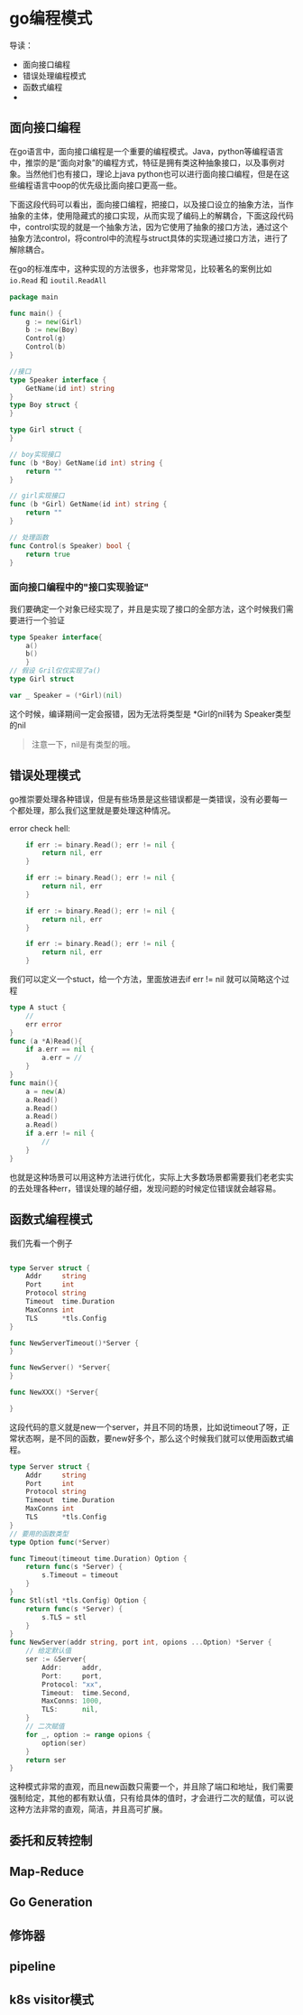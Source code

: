 # go编程模式
导读：
- 面向接口编程
- 错误处理编程模式
- 函数式编程
- 


## 面向接口编程
在go语言中，面向接口编程是一个重要的编程模式。Java，python等编程语言中，推崇的是“面向对象”的编程方式，特征是拥有类这种抽象接口，以及事例对象。当然他们也有接口，理论上java python也可以进行面向接口编程，但是在这些编程语言中oop的优先级比面向接口更高一些。

下面这段代码可以看出，面向接口编程，把接口，以及接口设立的抽象方法，当作抽象的主体，使用隐藏式的接口实现，从而实现了编码上的解耦合，下面这段代码中，control实现的就是一个抽象方法，因为它使用了抽象的接口方法，通过这个抽象方法control，将control中的流程与struct具体的实现通过接口方法，进行了解除耦合。

在go的标准库中，这种实现的方法很多，也非常常见，比较著名的案例比如 `io.Read` 和 `ioutil.ReadAll`

```go
package main

func main() {
	g := new(Girl)
	b := new(Boy)
	Control(g)
	Control(b)
}

//接口
type Speaker interface {
	GetName(id int) string
}
type Boy struct {
}

type Girl struct {
}

// boy实现接口
func (b *Boy) GetName(id int) string {
	return ""
}

// girl实现接口
func (b *Girl) GetName(id int) string {
	return ""
}

// 处理函数
func Control(s Speaker) bool {
	return true
}

```
### 面向接口编程中的"接口实现验证"
我们要确定一个对象已经实现了，并且是实现了接口的全部方法，这个时候我们需要进行一个验证
```go
type Speaker interface{
    a()
    b()
    }
// 假设 Gril仅仅实现了a()
type Girl struct

var _ Speaker = (*Girl)(nil)
```
这个时候，编译期间一定会报错，因为无法将类型是 *Girl的nil转为 Speaker类型的nil 
> 注意一下，nil是有类型的哦。
## 错误处理模式
go推崇要处理各种错误，但是有些场景是这些错误都是一类错误，没有必要每一个都处理，那么我们这里就是要处理这种情况。

error check hell:

```go
	if err := binary.Read(); err != nil {
		return nil, err
	}

	if err := binary.Read(); err != nil {
		return nil, err
	}

	if err := binary.Read(); err != nil {
		return nil, err
	}

	if err := binary.Read(); err != nil {
		return nil, err
	}
```
我们可以定义一个stuct，给一个方法，里面放进去if err != nil 就可以简略这个过程

```go
type A stuct {
	//
	err error
}
func (a *A)Read(){
	if a.err == nil {
		a.err = //
	}
}
func main(){
	a = new(A)
	a.Read()
	a.Read()
	a.Read()
	a.Read()
	if a.err != nil {
		//
	}
}
```
也就是这种场景可以用这种方法进行优化，实际上大多数场景都需要我们老老实实的去处理各种err，错误处理的越仔细，发现问题的时候定位错误就会越容易。

## 函数式编程模式
我们先看一个例子

```go

type Server struct {
	Addr     string
	Port     int
	Protocol string
	Timeout  time.Duration
	MaxConns int
	TLS      *tls.Config
}

func NewServerTimeout()*Server {
}

func NewServer() *Server{
}

func NewXXX() *Server{

}

```
这段代码的意义就是new一个server，并且不同的场景，比如说timeout了呀，正常状态啊，是不同的函数，要new好多个，那么这个时候我们就可以使用函数式编程。

```go
type Server struct {
	Addr     string
	Port     int
	Protocol string
	Timeout  time.Duration
	MaxConns int
	TLS      *tls.Config
}
// 要用的函数类型
type Option func(*Server)

func Timeout(timeout time.Duration) Option {
	return func(s *Server) {
		s.Timeout = timeout
	}
}
func Stl(stl *tls.Config) Option {
	return func(s *Server) {
		s.TLS = stl
	}
}
func NewServer(addr string, port int, opions ...Option) *Server {
	// 给定默认值
	ser := &Server{
		Addr:     addr,
		Port:     port,
		Protocol: "xx",
		Timeout:  time.Second,
		MaxConns: 1000,
		TLS:      nil,
	}
	// 二次赋值
	for _, option := range opions {
		option(ser)
	}
	return ser
}

```
这种模式非常的直观，而且new函数只需要一个，并且除了端口和地址，我们需要强制给定，其他的都有默认值，只有给具体的值时，才会进行二次的赋值，可以说这种方法非常的直观，简洁，并且高可扩展。
## 委托和反转控制
## Map-Reduce
## Go Generation
## 修饰器
## pipeline
## k8s visitor模式